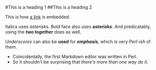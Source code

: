 #This is a heading 1
##This is a heading 2

This is how [a link](https://duckduckgo.com "Duck Duck Go") is embedded.

Italics uses *asterisks*.
Bold face also uses **asterisks**.
And predicatably, using the ***two together*** does as well.

_Underscores_ can also be __used__ for ___emphasis___, which is very *Perl-ish* of them.
- Coincidentally, the first Markdown editor was written in Perl.
- So it shouldn't be surprising that _there's more than one way do it_.


